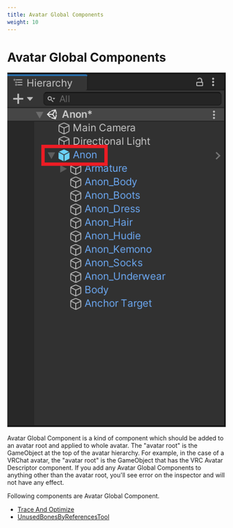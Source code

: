 ```yaml
---
title: Avatar Global Components
weight: 10
---
```


# Avatar Global Components

![avatar-root.png](avatar-root.png)

Avatar Global Component is a kind of component which should be added to an avatar root and applied to whole avatar.
The "avatar root" is the GameObject at the top of the avatar hierarchy.
For example, in the case of a VRChat avatar, the "avatar root" is the GameObject that has the VRC Avatar Descriptor component.
If you add any Avatar Global Components to anything other than the avatar root, you'll see error on the inspector and will not have any effect.

Following components are Avatar Global Component.

- [Trace And Optimize](../../reference/trace-and-optimize)
- [UnusedBonesByReferencesTool](../../reference/unused-bones-by-references-tool)

